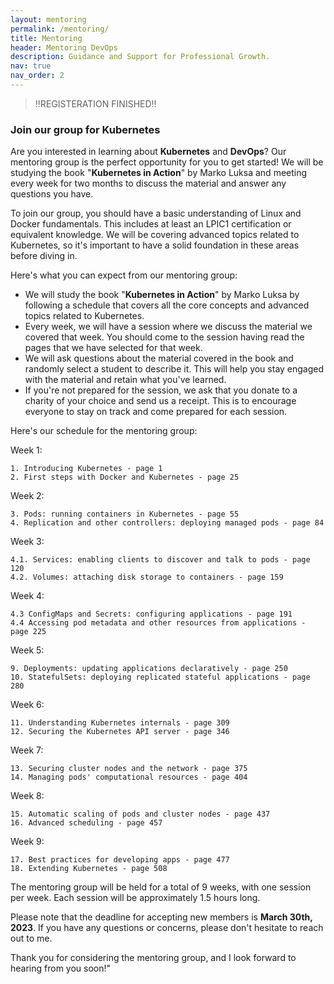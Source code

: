 ```yaml
---
layout: mentoring
permalink: /mentoring/
title: Mentoring
header: Mentoring DevOps
description: Guidance and Support for Professional Growth.
nav: true
nav_order: 2
---
```


<blockquote>
 !!REGISTERATION FINISHED!!
</blockquote>

### Join our group for Kubernetes

Are you interested in learning about **Kubernetes** and **DevOps**? Our mentoring group is the perfect opportunity for you to get started! We will be studying the book "**Kubernetes in Action**" by Marko Luksa and meeting every week for two months to discuss the material and answer any questions you have.

To join our group, you should have a basic understanding of Linux and Docker fundamentals. This includes at least an LPIC1 certification or equivalent knowledge. We will be covering advanced topics related to Kubernetes, so it's important to have a solid foundation in these areas before diving in.

Here's what you can expect from our mentoring group:

- We will study the book "**Kubernetes in Action**" by Marko Luksa by following a schedule that covers all the core concepts and advanced topics related to Kubernetes.
- Every week, we will have a session where we discuss the material we covered that week. You should come to the session having read the pages that we have selected for that week.
- We will ask questions about the material covered in the book and randomly select a student to describe it. This will help you stay engaged with the material and retain what you've learned.
- If you're not prepared for the session, we ask that you donate to a charity of your choice and send us a receipt. This is to encourage everyone to stay on track and come prepared for each session.

Here's our schedule for the mentoring group:

Week 1:

	1. Introducing Kubernetes - page 1
	2. First steps with Docker and Kubernetes - page 25

Week 2:

	3. Pods: running containers in Kubernetes - page 55
	4. Replication and other controllers: deploying managed pods - page 84

Week 3:

	4.1. Services: enabling clients to discover and talk to pods - page 120
	4.2. Volumes: attaching disk storage to containers - page 159

Week 4:

	4.3 ConfigMaps and Secrets: configuring applications - page 191
	4.4 Accessing pod metadata and other resources from applications - page 225

Week 5:

	9. Deployments: updating applications declaratively - page 250
	10. StatefulSets: deploying replicated stateful applications - page 280

Week 6:

	11. Understanding Kubernetes internals - page 309
	12. Securing the Kubernetes API server - page 346

Week 7:

	13. Securing cluster nodes and the network - page 375
	14. Managing pods' computational resources - page 404

Week 8:

	15. Automatic scaling of pods and cluster nodes - page 437
	16. Advanced scheduling - page 457

Week 9:

	17. Best practices for developing apps - page 477
	18. Extending Kubernetes - page 508


The mentoring group will be held for a total of 9 weeks, with one session per week. Each session will be approximately 1.5 hours long.

Please note that the deadline for accepting new members is **March 30th, 2023**. If you have any questions or concerns, please don't hesitate to reach out to me.

Thank you for considering the mentoring group, and I look forward to hearing from you soon!"
